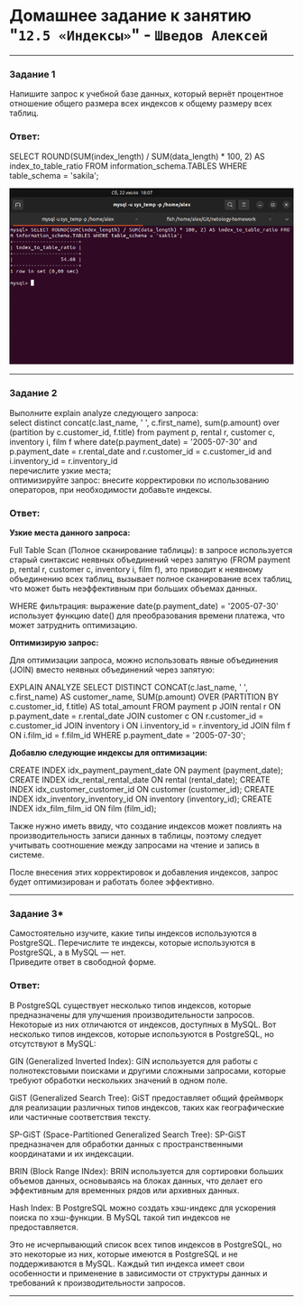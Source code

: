 # Домашнее задание к занятию "`12.5 «Индексы»`" - `Шведов Алексей`

---

### Задание 1

Напишите запрос к учебной базе данных, который вернёт процентное отношение общего размера всех индексов к общему размеру всех таблиц.

### Ответ:

SELECT ROUND(SUM(index_length) / SUM(data_length) * 100, 2) AS index_to_table_ratio FROM information_schema.TABLES WHERE table_schema = 'sakila';

![scrin1](https://github.com/aleksey-shv/netology-homework/blob/main/my_img/12-05_1.png)

---

### Задание 2

Выполните explain analyze следующего запроса:  
select distinct concat(c.last_name, ' ', c.first_name), sum(p.amount) over (partition by c.customer_id, f.title)
from payment p, rental r, customer c, inventory i, film f
where date(p.payment_date) = '2005-07-30' and p.payment_date = r.rental_date and r.customer_id = c.customer_id and i.inventory_id = r.inventory_id  
перечислите узкие места;  
оптимизируйте запрос: внесите корректировки по использованию операторов, при необходимости добавьте индексы.

### Ответ:

**Узкие места данного запроса:**

Full Table Scan (Полное сканирование таблицы): в запросе используется старый синтаксис неявных объединений через запятую (FROM payment p, rental r, customer c, inventory i, film f), это приводит к неявному объединению всех таблиц, вызывает полное сканирование всех таблиц, что может быть неэффективным при больших объемах данных.

WHERE фильтрация: выражение date(p.payment_date) = '2005-07-30' использует функцию date() для преобразования времени платежа, что может затруднить оптимизацию.

**Оптимизирую запрос:**

Для оптимизации запроса, можно использовать явные объединения (JOIN) вместо неявных объединений через запятую:

EXPLAIN ANALYZE
SELECT DISTINCT
  CONCAT(c.last_name, ' ', c.first_name) AS customer_name,
  SUM(p.amount) OVER (PARTITION BY c.customer_id, f.title) AS total_amount
FROM
  payment p
JOIN
  rental r ON p.payment_date = r.rental_date
JOIN
  customer c ON r.customer_id = c.customer_id
JOIN
  inventory i ON i.inventory_id = r.inventory_id
JOIN
  film f ON i.film_id = f.film_id
WHERE
  p.payment_date = '2005-07-30';

**Добавлю следующие индексы для оптимизации:**

CREATE INDEX idx_payment_payment_date ON payment (payment_date);
CREATE INDEX idx_rental_rental_date ON rental (rental_date);
CREATE INDEX idx_customer_customer_id ON customer (customer_id);
CREATE INDEX idx_inventory_inventory_id ON inventory (inventory_id);
CREATE INDEX idx_film_film_id ON film (film_id);

Также нужно иметь ввиду, что создание индексов может повлиять на производительность записи данных в таблицы, поэтому следует учитывать соотношение между запросами на чтение и запись в системе.

После внесения этих корректировок и добавления индексов, запрос будет оптимизирован и работать более эффективно.

---

### Задание 3*

Самостоятельно изучите, какие типы индексов используются в PostgreSQL. Перечислите те индексы, которые используются в PostgreSQL, а в MySQL — нет.  
Приведите ответ в свободной форме.

### Ответ:

В PostgreSQL существует несколько типов индексов, которые предназначены для улучшения производительности запросов. Некоторые из них отличаются от индексов, доступных в MySQL. Вот несколько типов индексов, которые используются в PostgreSQL, но отсутствуют в MySQL:

GIN (Generalized Inverted Index): GIN используется для работы с полнотекстовыми поисками и другими сложными запросами, которые требуют обработки нескольких значений в одном поле.

GiST (Generalized Search Tree): GiST предоставляет общий фреймворк для реализации различных типов индексов, таких как географические или частичные соответствия тексту.

SP-GiST (Space-Partitioned Generalized Search Tree): SP-GiST предназначен для обработки данных с пространственными координатами и их индексации.

BRIN (Block Range INdex): BRIN используется для сортировки больших объемов данных, основываясь на блоках данных, что делает его эффективным для временных рядов или архивных данных.

Hash Index: В PostgreSQL можно создать хэш-индекс для ускорения поиска по хэш-функции. В MySQL такой тип индексов не предоставляется.

Это не исчерпывающий список всех типов индексов в PostgreSQL, но это некоторые из них, которые имеются в PostgreSQL и не поддерживаются в MySQL. Каждый тип индекса имеет свои особенности и применение в зависимости от структуры данных и требований к производительности запросов.

---

